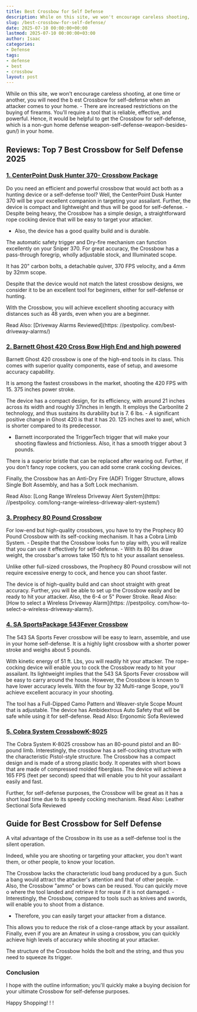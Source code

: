 ```yaml
---
title: Best Crossbow for Self Defense
description: While on this site, we won't encourage careless shooting, at one time or another, you will need the b est Crossbow for self-defense when an attacker comes to...
slug: /best-crossbow-for-self-defense/
date: 2025-07-10 00:00:00+00:00
lastmod: 2025-07-10 00:00:00+03:00
author: Isaac
categories:
- Defense
tags:
- defense
- best
- crossbow
layout: post
---
```


While on this site, we won't encourage careless shooting, at one time or another, you will need the b est Crossbow for self-defense when an attacker comes to your home. - There are increased restrictions on the buying of firearms. You'll require a tool that is reliable, effective, and powerful. Hence, it would be helpful to get the Crossbow for self-defense, which is a non-gun home defense weapon-self-defense-weapon-besides-gun/) in your home.

##  Reviews: Top 7 Best Crossbow for Self Defense 2025

###  [1. CenterPoint Dusk Hunter 370- Crossbow Package](https://www.amazon.com/gp/product/B06Y2L441J/?tag=p-policy-20)

Do you need an efficient and powerful crossbow that would act both as a hunting device or a self-defense tool? Well, the CenterPoint Dusk Hunter 370 will be your excellent companion in targeting your assailant. Further, the device is compact and lightweight and thus will be good for self-defense. - Despite being heavy, the Crossbow has a simple design, a straightforward rope cocking device that will be easy to target your attacker.

- Also, the device has a good quality build and is durable.

The automatic safety trigger and Dry-fire mechanism can function excellently on your Sniper 370. For great accuracy, the Crossbow has a pass-through foregrip, wholly adjustable stock, and Illuminated scope.

It has 20" carbon bolts, a detachable quiver, 370 FPS velocity, and a 4mm by 32mm scope.

Despite that the device would not match the latest crossbow designs, we consider it to be an excellent tool for beginners, either for self-defense or hunting.

With the Crossbow, you will achieve excellent shooting accuracy with distances such as 48 yards, even when you are a beginner.

Read Also: [Driveway Alarms Reviewed](https: //pestpolicy. com/best-driveway-alarms/)

###  [2. Barnett Ghost 420 Cross Bow  High End and high powered](https://www.amazon.com/dp/B01MTDH9IB/?tag=p-policy-20)

Barnett Ghost 420 crossbow is one of the high-end tools in its class. This comes with superior quality components, ease of setup, and awesome accuracy capability.

It is among the fastest crossbows in the market, shooting the 420 FPS with 15. 375 inches power stroke.

The device has a compact design, for its efficiency, with around 21 inches across its width and roughly 37inches in length. It employs the Carbonlite 2 technology, and thus sustains its durability but is 7. 6 lbs. - A significant positive change in Ghost 420 is that it has 20. 125 inches axel to axel, which is shorter compared to its predecessor.

- Barnett incorporated the TriggerTech trigger that will make your shooting flawless and frictionless. Also, it has a smooth trigger about 3 pounds.

There is a superior bristle that can be replaced after wearing out. Further, if you don't fancy rope cockers, you can add some crank cocking devices.

Finally, the Crossbow has an Anti-Dry Fire (ADF) Trigger Structure, allows Single Bolt Assembly, and has a Soft Lock mechanism.

Read Also: [Long Range Wireless Driveway Alert System](https: //pestpolicy. com/long-range-wireless-driveway-alert-system/)

###  [3. Prophecy 80 Pound Crossbow](https://www.amazon.com/dp/B00SI8TZCK/?tag=p-policy-20)

For low-end but high-quality crossbows, you have to try the Prophecy 80 Pound Crossbow with its self-cocking mechanism. It has a Cobra Limb System. - Despite that the Crossbow looks fun to play with, you will realize that you can use it effectively for self-defense. - With its 80 lbs draw weight, the crossbar's arrows take 150 ft/s to hit your assailant senseless.

Unlike other full-sized crossbows, the Prophecy 80 Pound crossbow will not require excessive energy to cock, and hence you can shoot faster.

The device is of high-quality build and can shoot straight with great accuracy. Further, you will be able to set up the Crossbow easily and be ready to hit your attacker. Also, the 6-4 or 5" Power Stroke. Read Also: [How to select a Wireless Driveway Alarm](https: //pestpolicy. com/how-to-select-a-wireless-driveway-alarm/).

###  [4. SA Sports](https://www.amazon.com/dp/B007ELWHJ0/?tag=p-policy-20)[Package 543](https://www.amazon.com/dp/B007ELWHJ0/?tag=p-policy-20)[Fever Crossbow](https://www.amazon.com/dp/B007ELWHJ0/?tag=p-policy-20)

The 543 SA Sports Fever crossbow will be easy to learn, assemble, and use in your home self-defense. It is a highly light crossbow with a shorter power stroke and weighs about 5 pounds.

With kinetic energy of 51 ft. Lbs, you will readily hit your attacker. The rope-cocking device will enable you to cock the Crossbow ready to hit your assailant. Its lightweight implies that the 543 SA Sports Fever crossbow will be easy to carry around the house. However, the Crossbow is known to have lower accuracy levels. With the four by 32 Multi-range Scope, you'll achieve excellent accuracy in your shooting.

The tool has a Full-Dipped Camo Pattern and Weaver-style Scope Mount that is adjustable. The device has Ambidextrous Auto Safety that will be safe while using it for self-defense. Read Also: Ergonomic Sofa Reviewed

###  [5. Cobra System CrossbowK-8025](https://www.amazon.com/dp/B00NZ8O1AY/?tag=p-policy-20)

The Cobra System K-8025 crossbow has an 80-pound pistol and an 80-pound limb. Interestingly, the crossbow has a self-cocking structure with the characteristic Pistol-style structure. The Crossbow has a compact design and is made of a strong plastic body. It operates with short bows that are made of compressed molded fiberglass. The device will achieve a 165 FPS (feet per second) speed that will enable you to hit your assailant easily and fast.

Further, for self-defense purposes, the Crossbow will be great as it has a short load time due to its speedy cocking mechanism. Read Also: Leather Sectional Sofa Reviewed

##  Guide for Best Crossbow for Self Defense

A vital advantage of the Crossbow in its use as a self-defense tool is the silent operation.

Indeed, while you are shooting or targeting your attacker, you don't want them, or other people, to know your location.

The Crossbow lacks the characteristic loud bang produced by a gun. Such a bang would attract the attacker's attention and that of other people. - Also, the Crossbow "ammo" or bows can be reused. You can quickly move o where the tool landed and retrieve it for reuse if it is not damaged. - Interestingly, the Crossbow, compared to tools such as knives and swords, will enable you to shoot from a distance.

- Therefore, you can easily target your attacker from a distance.

This allows you to reduce the risk of a close-range attack by your assailant. Finally, even if you are an Amateur in using a crossbow, you can quickly achieve high levels of accuracy while shooting at your attacker.

The structure of the Crossbow holds the bolt and the string, and thus you need to squeeze its trigger.

###  Conclusion

I hope with the outline information; you'll quickly make a buying decision for your ultimate Crossbow for self-defense purposes.

Happy Shopping! ! !
